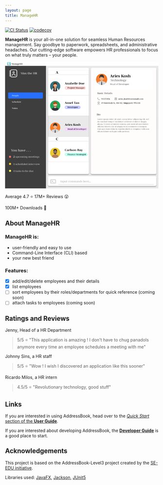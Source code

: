 ```yaml
---
layout: page
title: ManageHR
---
```


[![CI Status](https://github.com/AY2324S1-CS2103-T16-1/tp/workflows/Java%20CI/badge.svg)](https://github.com/AY2324S1-CS2103-T16-1/tp/actions)
[![codecov](https://codecov.io/gh/AY2324S1-CS2103-T16-1/tp/graph/badge.svg?token=1OBKNJ3UHU)](https://codecov.io/gh/AY2324S1-CS2103-T16-1/tp)

**ManageHR** is your all-in-one solution for seamless Human Resources management. Say goodbye to paperwork, spreadsheets, and administrative headaches. Our cutting-edge software empowers HR professionals to focus on what truly matters – your people.

![Ui](images/Ui.png)

Average 4.7 :star: 17M+ Reviews :astonished:

100M+ Downloads :money_mouth_face:

## About ManageHR

### ManageHR is:
- user-friendly and easy to use
- Command-Line Interface (CLI) based
- your new best friend

### Features:
- [x] add/edit/delete employees and their details
- [x] list employees
- [ ] sort employees by their roles/departments for quick reference (coming soon)
- [ ] attach tasks to employees (coming soon)

## Ratings and Reviews
Jenny, Head of a HR Department
> 5/5 :star: "This application is amazing ! I don't have to chug panadols anymore every time an employee schedules a meeting with me"

Johnny Sins, a HR staff
> 5/5 :star: "Wow ! I wish I discovered an application like this sooner"

Ricardo Milos, a HR intern
> 4.5/5 :star: "Revolutionary technology, good stuff"

## Links

If you are interested in using AddressBook, head over to the [_Quick Start_ section of the **User Guide**](UserGuide.html#quick-start).

If you are interested about developing AddressBook, the [**Developer Guide**](DeveloperGuide.html) is a good place to start.

## Acknowledgements

This project is based on the AddressBook-Level3 project created by the [SE-EDU initiative](https://se-education.org).

Libraries used: [JavaFX](https://openjfx.io/), [Jackson](https://github.com/FasterXML/jackson), [JUnit5](https://github.com/junit-team/junit5)
